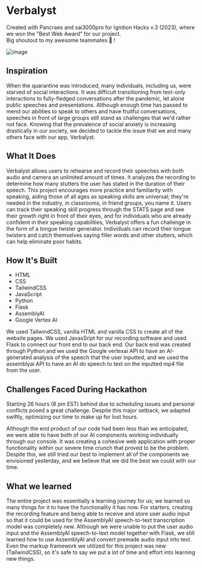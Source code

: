 # Verbalyst

Created with Pancraes and sai3000pro for Ignition Hacks v.3 (2023), where we won the "Best Web Award" for our project. <br /> 
Big shoutout to my awesome teammates 🥳 !

![image](https://github.com/EnochHe1/Verbalyst/assets/133233938/ad4aaca3-439f-408a-a093-cdb550461bba)


## Inspiration

When the quarantine was introduced, many individuals, including us, were starved of social interactions. It was difficult transitioning from text-only interactions to fully-fledged conversations after the pandemic, let alone public speeches and presentations. Although enough time has passed to mend our abilities to speak to others and have fruitful conversations, speeches in front of large groups still stand as challenges that we'd rather not face. Knowing that the prevalence of social anxiety is increasing drastically in our society, we decided to tackle the issue that we and many others face with our app, Verbalyst.

## What It Does

Verbalyst allows users to rehearse and record their speeches with both audio and camera an unlimited amount of times. It analyzes the recording to determine how many stutters the user has stated in the duration of their speech. This project encourages more practice and familiarity with speaking, aiding those of all ages as speaking skills are universal; they're needed in the industry, in classrooms, in friend groups, you name it. Users can track their speaking skill progress through the STATS page and see their growth right in front of their eyes, and for individuals who are already confident in their speaking capabilities, Verbalyst offers a fun challenge in the form of a tongue twister generator. Individuals can record their tongue twisters and catch themselves saying filler words and other stutters, which can help eliminate poor habits.

## How It's Built

- HTML
- CSS
- TailwindCSS
- JavaScript
- Python
- Flask
- AssemblyAI
- Google Vertex AI

We used TailwindCSS, vanilla HTML and vanilla CSS to create all of the website pages. We used JavasSript for our recording software and used Flask to connect our front end to our back end. Our back end was created through Python and we used the Google vertexai API to have an AI-generated analysis of the speech that the user inputted, and we used the assemblyai API to have an AI do speech to text on the inputted mp4 file from the user.

## Challenges Faced During Hackathon

Starting 26 hours (8 pm EST) behind due to scheduling issues and personal conflicts posed a great challenge. Despite this major setback, we adapted swiftly, optimizing our time to make up for lost hours. <br />

Although the end product of our code had been less than we anticipated, we were able to have both of our AI components working individually through our console. It was creating a cohesive web application with proper functionality within our severe time crunch that proved to be the problem. Despite this, we still tried our best to implement all of the components we envisioned yesterday, and we believe that we did the best we could with our time.

## What we learned

The entire project was essentially a learning journey for us; we learned so many things for it to have the functionality it has now. For starters, creating the recording feature and being able to receive and store user audio input so that it could be used for the AssemblyAI speech-to-text transcription model was completely new. Although we were unable to put the user audio input and the AssemblyAI speech-to-text model together with Flask, we still learned how to use AssemblyAI and convert premade audio input into text. Even the markup framework we utilized for this project was new (TailwindCSS), so it's safe to say we put a lot of time and effort into learning new things.




